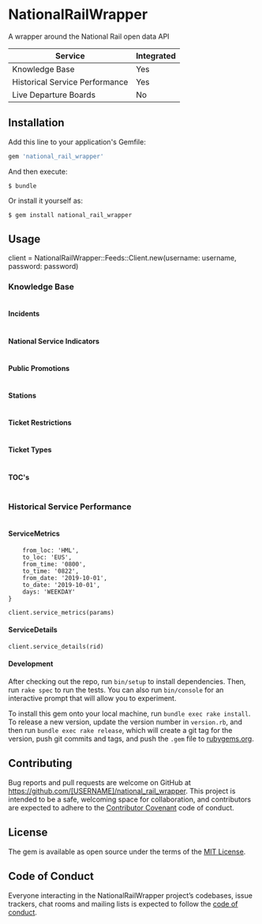 # NationalRailWrapper

A wrapper around the National Rail open data API 

| Service                        | Integrated      |
| ------------------------------ | --------------- |
| Knowledge Base                 | Yes             |
| Historical Service Performance | Yes             |
| Live Departure Boards          | No              |

## Installation

Add this line to your application's Gemfile:

```ruby
gem 'national_rail_wrapper'
```

And then execute:

    $ bundle

Or install it yourself as:

    $ gem install national_rail_wrapper

## Usage
client = NationalRailWrapper::Feeds::Client.new(username: username, password: password)

### Knowledge Base 
```client = NationalRailWrapper::Feeds::KnowledgeBase::Client.new(username: USER_NAME, password: PASSWORD)
```
#### Incidents 
```client.incidents
```
#### National Service Indicators 
```client.national_service_indicators
```
#### Public Promotions 
```client.public_promotions
```
#### Stations 
```client.stations
```
#### Ticket Restrictions 
```client.ticket_restrictions
```
#### Ticket Types 
```client.ticket_types
```
#### TOC's 
```client.tocs
```

### Historical Service Performance
```client = NationalRailWrapper::Feeds::HistoricalServicePerformance::Client.new(username: USER_NAME, password: PASSWORD)
```

#### ServiceMetrics 
```params = {
    from_loc: 'HML',
    to_loc: 'EUS',
    from_time: '0800',
    to_time: '0822',
    from_date: '2019-10-01',
    to_date: '2019-10-01',
    days: 'WEEKDAY'
}

client.service_metrics(params)
```
#### ServiceDetails 
```rid = '201607294212242'
client.service_details(rid)
```

#### Development

After checking out the repo, run `bin/setup` to install dependencies. Then, run `rake spec` to run the tests. You can also run `bin/console` for an interactive prompt that will allow you to experiment.

To install this gem onto your local machine, run `bundle exec rake install`. To release a new version, update the version number in `version.rb`, and then run `bundle exec rake release`, which will create a git tag for the version, push git commits and tags, and push the `.gem` file to [rubygems.org](https://rubygems.org).

## Contributing

Bug reports and pull requests are welcome on GitHub at https://github.com/[USERNAME]/national_rail_wrapper. This project is intended to be a safe, welcoming space for collaboration, and contributors are expected to adhere to the [Contributor Covenant](http://contributor-covenant.org) code of conduct.

## License

The gem is available as open source under the terms of the [MIT License](https://opensource.org/licenses/MIT).

## Code of Conduct

Everyone interacting in the NationalRailWrapper project’s codebases, issue trackers, chat rooms and mailing lists is expected to follow the [code of conduct](https://github.com/[USERNAME]/national_rail_wrapper/blob/master/CODE_OF_CONDUCT.md).
